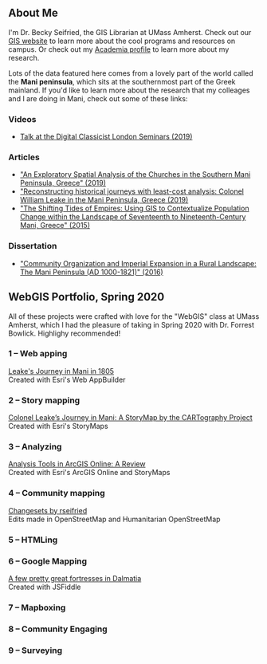 ## About Me

I'm Dr. Becky Seifried, the GIS Librarian at UMass Amherst. Check out our [GIS website](https://gis.library.umass.edu/) to learn more about the cool programs and resources on campus. Or check out my [Academia profile](https://umass.academia.edu/RebeccaSeifried) to learn more about my research.

Lots of the data featured here comes from a lovely part of the world called the **Mani peninsula**, which sits at the southernmost part of the Greek mainland. If you'd like to learn more about the research that my colleages and I are doing in Mani, check out some of these links:

### Videos
* [Talk at the Digital Classicist London Seminars (2019)](https://www.youtube.com/watch?v=fFUeSnOWGuk)

### Articles
* ["An Exploratory Spatial Analysis of the Churches in the Southern Mani Peninsula, Greece" (2019)](https://works.bepress.com/rebecca-seifried/9/)
* ["Reconstructing historical journeys with least-cost analysis: Colonel William Leake in the Mani Peninsula, Greece (2019)](https://www.academia.edu/38351999/Seifried_R.M._and_C.A.M._Gardner._2019._Reconstructing_historical_journeys_with_least-cost_analysis_Colonel_William_Leake_in_the_Mani_Peninsula_Greece._Journal_of_Archaeological_Science_Reports_24_391-411)
* ["The Shifting Tides of Empires: Using GIS to Contextualize Population Change within the Landscape of Seventeenth to Nineteenth-Century Mani, Greece" (2015)](https://works.bepress.com/rebecca-seifried/4/)

### Dissertation
* ["Community Organization and Imperial Expansion in a Rural Landscape: The Mani Peninsula (AD 1000-1821)" (2016)](https://hdl.handle.net/10027/21274)


## WebGIS Portfolio, Spring 2020

All of these projects were crafted with love for the "WebGIS" class at UMass Amherst, which I had the pleasure of taking in Spring 2020 with Dr. Forrest Bowlick. Highlighy recommended!

### 1 – Web apping

[Leake's Journey in Mani in 1805](https://umass-amherst.maps.arcgis.com/apps/webappviewer/index.html?id=3244dbbb6bd24cb3b36e4edd1bd6d86d)<br>Created with Esri's Web AppBuilder 

### 2 – Story mapping

[Colonel Leake’s Journey in Mani: A StoryMap by the CARTography Project](https://storymaps.arcgis.com/stories/88695756fa0d4e2583c519fc12a60eb6)<br>Created with Esri's StoryMaps

### 3 – Analyzing

[Analysis Tools in ArcGIS Online: A Review](https://umass-amherst.maps.arcgis.com/apps/MapSeries/index.html?appid=40a158234dc0434883db94f852db00a7)<br>Created with Esri's ArcGIS Online and StoryMaps

### 4 – Community mapping

[Changesets by rseifried](https://www.openstreetmap.org/user/rseifried/history)<br>Edits made in OpenStreetMap and Humanitarian OpenStreetMap

### 5 – HTMLing


### 6 – Google Mapping

[A few pretty great fortresses in Dalmatia](https://jsfiddle.net/bd9fkxw2/)<br>Created with JSFiddle

### 7 – Mapboxing

### 8 – Community Engaging

### 9 – Surveying
